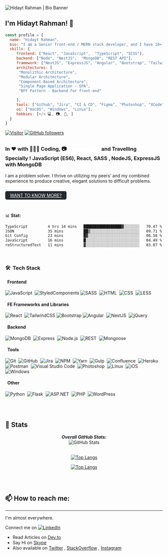 <!--
**hidaytrahman/hidaytrahman** is a ✨ _special_ ✨ repository because its `README.md` (this file) appears on your GitHub profile.

Here are some ideas to get you started:

- 🔭 I’m currently working on ...
- 🌱 I’m currently learning ...
- 👯 I’m looking to collaborate on ...
- 🤔 I’m looking for help with ...
- 💬 Ask me about ...
- 📫 How to reach me: ...
- 😄 Pronouns: ...
- ⚡ Fun fact: ...
-->

![Hidayt Rahman | Bio Banner](banner-transparent.png)

<h2>I'm Hidayt Rahman! 👋</h2>

```js
const profile = {
  name: "Hidayt Rahman",
  bio: "I am a Senior front-end / MERN stack developer, and I have 10+ years of experience.",
  skills: {
     frontend: ["React", "JavaScript",  "TypeScript", "SCSS"],
     backend: ["Node", "NestJS",  "MongoDB", "REST API"],
     framework: ["NextJS", "ExpressJS", "Angular", "Bootstrap", "TailwindCSS", "MUI"],
     architectures: [
      "Monolithic Architecture",
      "Modular Architecture",
      "Component-Based Architecture",
      "Single Page Application - SPA",
      "BFF Pattern - Backend for front-end"

     ],
     tools: ["Github", "Jira", "CI & CD", "Figma", "Photoshop", "XCode", "NPM", "Yarn", "Postman", "GCP", "Github Actions", "Rest Clients"],
     os: ["macOS", "Windows", "Linux"],
     hobbies: [</> 💻, 📷, 🧳, ]
  }
}
```


[![Visitor](https://visitor-badge.laobi.icu/badge?page_id=hidaytrahman.hidaytrahman)](https://github.com/hidaytrahman) [![GitHub followers](https://img.shields.io/github/followers/hidaytrahman.svg?style=social&label=Follow)](https://github.com/hidaytrahman?tab=followers)

<h3>In ♥️ with 👩🏽‍💻 Coding, 📷 <a 
style="color: #fff; border-radius: 5px;margin: 10px 0; display: inline-block" href="https://www.instagram.com/clickimaginehr/" target="_blank">Photography</a> and Travelling <br />
Specially ! JavaScript (ES6), React, SASS , NodeJS, ExpressJS with MongoDB</h3>
<p>I am a problem solver. I thrive on utilizing my peers’ and my combined experience to produce creative, elegant solutions to difficult problems.</p>
<a 
style="background: #24292e; padding: 5px 15px; color: #fff; border-radius: 5px;margin: 10px 0; display: inline-block"
href="https://hidaytrahman.github.io/">WANT TO KNOW MORE?</a>

<br />
<br />

📊 **Stat:**
<!--START_SECTION:waka-->

```txt
TypeScript         4 hrs 14 mins   █████████████████▓░░░░░░░   70.47 %
JSON               35 mins         ██▒░░░░░░░░░░░░░░░░░░░░░░   09.71 %
Git Config         23 mins         █▓░░░░░░░░░░░░░░░░░░░░░░░   06.58 %
JavaScript         16 mins         █░░░░░░░░░░░░░░░░░░░░░░░░   04.49 %
reStructuredText   11 mins         ▓░░░░░░░░░░░░░░░░░░░░░░░░   03.07 %
```

<!--END_SECTION:waka-->

<br />

### 🛠 &nbsp;Tech Stack

#### &nbsp; Frontend

![JavaScript](https://img.shields.io/badge/-JavaScript-05122A?style=flat&logo=javascript)&nbsp;
![StyledComponents](https://img.shields.io/badge/-StyledComponents-05122A?style=flat&logo=StyledComponents&logoColor=563D7C)
![SASS](https://img.shields.io/badge/-SASS-05122A?style=flat&logo=sass)&nbsp;
![HTML](https://img.shields.io/badge/-HTML-05122A?style=flat&logo=HTML5)&nbsp;
![CSS](https://img.shields.io/badge/-CSS-05122A?style=flat&logo=CSS3&logoColor=1572B6)&nbsp;
![LESS](https://img.shields.io/badge/-LESS-05122A?style=flat&logo=less)&nbsp;

#### &nbsp; FE Frameworks and Libraries

![React](https://img.shields.io/badge/-React-05122A?style=flat&logo=react)&nbsp;
![TailwindCSS](https://img.shields.io/badge/-TailwindCSS-05122A?style=flat&logo=TailwindCSS&logoColor=563D7C)
![Bootstrap](https://img.shields.io/badge/-Bootstrap-05122A?style=flat&logo=bootstrap&logoColor=563D7C)
![Angular](https://img.shields.io/badge/-Angular-05122A?style=flat&logo=angular&logoColor=FFA518)&nbsp;
![NextJS](https://img.shields.io/badge/-NextJS-05122A?style=flat&logo=next.js)&nbsp;
![jQuery](https://img.shields.io/badge/-jQuery-05122A?style=flat&logo=jquery)&nbsp;

#### &nbsp; Backend

![MongoDB](https://img.shields.io/badge/-MongoDB-05122A?style=flat&logo=mongodb)&nbsp;
![Express](https://img.shields.io/badge/-Express.js-05122A?style=flat&logo=express)&nbsp;
![Node.js](https://img.shields.io/badge/-Node.js-05122A?style=flat&logo=node.js)&nbsp;
![REST](https://img.shields.io/badge/-RESTAPI-05122A?style=flat&logo=Rest)&nbsp;
![Mongoose](https://img.shields.io/badge/-Mongoose-05122A?style=flat&logo=Mongoose)&nbsp;

#### &nbsp; Tools

![Git](https://img.shields.io/badge/-Git-05122A?style=flat&logo=git)&nbsp;
![GitHub](https://img.shields.io/badge/-GitHub-05122A?style=flat&logo=github)&nbsp;
![Jira](https://img.shields.io/badge/-Jira-05122A?style=flat&logo=jira)&nbsp;
![NPM](https://img.shields.io/badge/-NPM-05122A?style=flat&logo=NPM)&nbsp;
![Yarn](https://img.shields.io/badge/-Yarn-05122A?style=flat&logo=Yarn)&nbsp;
![Gulp](https://img.shields.io/badge/-Gulp-05122A?style=flat&logo=Gulp)&nbsp;
![Confluence](https://img.shields.io/badge/-Confluence-05122A?style=flat&logo=confluence)&nbsp;
![Heroku](https://img.shields.io/badge/-Heroku-05122A?style=flat&logo=heroku)&nbsp;
![Postman](https://img.shields.io/badge/-Postman-05122A?style=flat&logo=postman)&nbsp;
![Visual Studio Code](https://img.shields.io/badge/-Visual%20Studio%20Code-05122A?style=flat&logo=visual-studio-code&logoColor=007ACC)&nbsp;
![Photoshop](https://img.shields.io/badge/-Photoshop-05122A?style=flat&logo=adobe-photoshop)&nbsp;
![Linux](https://img.shields.io/badge/-Linux-05122A?style=flat&logo=linux)&nbsp;
![iOS](https://img.shields.io/badge/-iOS-05122A?style=flat&logo=ios)&nbsp;
![Windows](https://img.shields.io/badge/-Windows-05122A?style=flat&logo=windows)&nbsp;

#### &nbsp; Other

![Python](https://img.shields.io/badge/-Python-05122A?style=flat&logo=python)&nbsp;
![Flask](https://img.shields.io/badge/-Flask-05122A?style=flat&logo=flask)&nbsp;
![ASP.NET](https://img.shields.io/badge/-ASP.NET-05122A?style=flat&logo=.net)&nbsp;
![PHP](https://img.shields.io/badge/-PHP-05122A?style=flat&logo=php)&nbsp;
![WordPress](https://img.shields.io/badge/-WordPress-05122A?style=flat&logo=wordpress)&nbsp;


<br />
<br />
<h2>👀 Stats</h2>

<div>
  
  <p align="center">
  <b><em>Overall GitHub Stats:</em></b> <br/>
    <img src="https://github-readme-streak-stats.herokuapp.com/?user=hidaytrahman" alt="GitHub Stats" /> <br/><br/>
</p>

  <div align="center">

[![Top Langs](https://github-readme-stats.vercel.app/api/top-langs/?username=hidaytrahman&hide=shell&langs_count=8&show_icons=true)](https://github.com/hidaytrahman/github-readme-stats)

</div>

  <div align="center">
  
  [![Top Langs](https://github-readme-stats.vercel.app/api/wakatime?username=hidaytrahman&hide=shell&langs_count=8&show_icons=true)](https://github-readme-stats.vercel.app/api/wakatime?username=hidaytrahman)

</div>

<br />

<br />

<h2>📫 How to reach me:</h2>
<hr />
<p>I'm almost everywhere. </p>

Connect me on <a href="https://www.linkedin.com/in/hidaytrahman/">![LinkedIn](https://img.shields.io/badge/LinkedIn-0077B5?style=for-the-badge&logo=linkedin&logoColor=white)</a>

-   Read Articles on [Dev.to](https://dev.to/hidaytrahman)
-   Say Hi on [Skype](skype:live:hidaytrahman?cal)
-   Also available on [Twitter](https://twitter.com/hidaytrahman) , [StackOverflow](https://stackoverflow.com/users/2927228/hidayt-rahman) , [Instagram](http://instagram.com/hidaytrahman)
